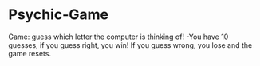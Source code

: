 # Psychic-Game

Game: guess which letter the computer is thinking of! 
-You have 10 guesses, if you guess right, you win! If you guess wrong, you lose and the game resets.